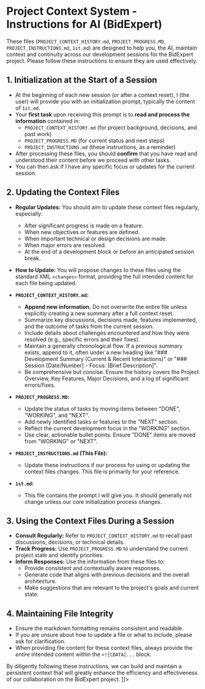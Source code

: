 
# Project Context System - Instructions for AI (BidExpert)

These files (`PROJECT_CONTEXT_HISTORY.md`, `PROJECT_PROGRESS.MD`, `PROJECT_INSTRUCTIONS.md`, `1st.md`) are designed to help you, the AI, maintain context and continuity across our development sessions for the BidExpert project. Please follow these instructions to ensure they are used effectively.

## 1. Initialization at the Start of a Session

*   At the beginning of each new session (or after a context reset), I (the user) will provide you with an initialization prompt, typically the content of `1st.md`.
*   Your **first task** upon receiving this prompt is to **read and process the information** contained in:
    *   `PROJECT_CONTEXT_HISTORY.md` (for project background, decisions, and past work)
    *   `PROJECT_PROGRESS.MD` (for current status and next steps)
    *   `PROJECT_INSTRUCTIONS.md` (these instructions, as a reminder)
*   After processing these files, you should **confirm** that you have read and understood their content before we proceed with other tasks.
*   You can then ask if I have any specific focus or updates for the current session.

## 2. Updating the Context Files

*   **Regular Updates:** You should aim to update these context files regularly, especially:
    *   After significant progress is made on a feature.
    *   When new objectives or features are defined.
    *   When important technical or design decisions are made.
    *   When major errors are resolved.
    *   At the end of a development block or before an anticipated session break.
*   **How to Update:** You will propose changes to these files using the standard XML `<changes>` format, providing the full intended content for each file being updated.

*   **`PROJECT_CONTEXT_HISTORY.md`:**
    *   **Append new information.** Do not overwrite the entire file unless explicitly creating a new summary after a full context reset.
    *   Summarize key discussions, decisions made, features implemented, and the outcome of tasks from the current session.
    *   Include details about challenges encountered and how they were resolved (e.g., specific errors and their fixes).
    *   Maintain a generally chronological flow. If a previous summary exists, append to it, often under a new heading like "### Development Summary (Current & Recent Interactions)" or "### Session [Date/Number] - Focus: [Brief Description]".
    *   Be comprehensive but concise. Ensure the history covers the Project Overview, Key Features, Major Decisions, and a log of significant errors/fixes.

*   **`PROJECT_PROGRESS.MD`:**
    *   Update the status of tasks by moving items between "DONE", "WORKING", and "NEXT".
    *   Add newly identified tasks or features to the "NEXT" section.
    *   Reflect the current development focus in the "WORKING" section.
    *   Use clear, actionable bullet points. Ensure "DONE" items are moved from "WORKING" or "NEXT".

*   **`PROJECT_INSTRUCTIONS.md` (This File):**
    *   Update these instructions if our process for using or updating the context files changes. This file is primarily for your reference.

*   **`1st.md`:**
    *   This file contains the prompt I will give you. It should generally not change unless our core initialization process changes.

## 3. Using the Context Files During a Session

*   **Consult Regularly:** Refer to `PROJECT_CONTEXT_HISTORY.md` to recall past discussions, decisions, or technical details.
*   **Track Progress:** Use `PROJECT_PROGRESS.MD` to understand the current project state and identify priorities.
*   **Inform Responses:** Use the information from these files to:
    *   Provide consistent and contextually aware responses.
    *   Generate code that aligns with previous decisions and the overall architecture.
    *   Make suggestions that are relevant to the project's goals and current state.

## 4. Maintaining File Integrity

*   Ensure the markdown formatting remains consistent and readable.
*   If you are unsure about how to update a file or what to include, please ask for clarification.
*   When providing file content for these context files, always provide the *entire* intended content within the `<![CDATA[...` block.

By diligently following these instructions, we can build and maintain a persistent context that will greatly enhance the efficiency and effectiveness of our collaboration on the BidExpert project.
]]>
  